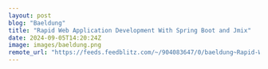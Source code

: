```yaml
---
layout: post
blog: "Baeldung"
title: "Rapid Web Application Development With Spring Boot and Jmix"
date: 2024-09-05T14:20:24Z
image: images/baeldung.png
remote_url: "https://feeds.feedblitz.com/~/904083647/0/baeldung~Rapid-Web-Application-Development-With-Spring-Boot-and-Jmix"
---
```

